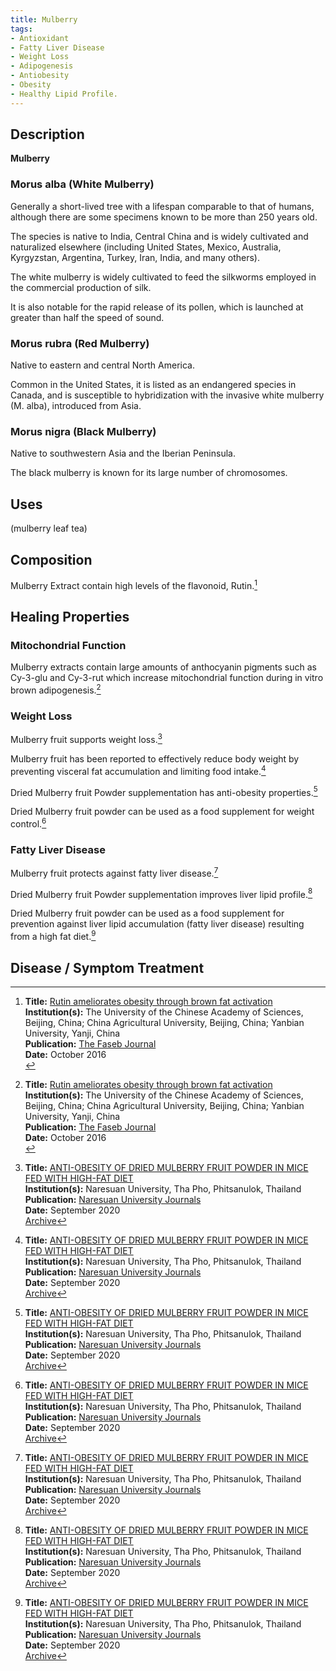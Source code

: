 ```yaml
---
title: Mulberry
tags:
- Antioxidant
- Fatty Liver Disease
- Weight Loss
- Adipogenesis
- Antiobesity
- Obesity
- Healthy Lipid Profile.
---
```

## Description

**Mulberry** 

### Morus alba (White Mulberry)

Generally a short-lived tree with a lifespan comparable to that of humans, although there are some specimens known to be more than 250 years old.

The species is native to India, Central China and is widely cultivated and naturalized elsewhere (including United States, Mexico, Australia, Kyrgyzstan, Argentina, Turkey, Iran, India, and many others).

The white mulberry is widely cultivated to feed the silkworms employed in the commercial production of silk.

It is also notable for the rapid release of its pollen, which is launched at greater than half the speed of sound.

### Morus rubra (Red Mulberry)

Native to eastern and central North America.

Common in the United States, it is listed as an endangered species in Canada, and is susceptible to hybridization with the invasive white mulberry (M. alba), introduced from Asia.

### Morus nigra (Black Mulberry)

Native to southwestern Asia and the Iberian Peninsula.

The black mulberry is known for its large number of chromosomes.

## Uses

(mulberry leaf tea)

## Composition

Mulberry Extract contain high levels of the flavonoid, Rutin.[^1]

## Healing Properties

### Mitochondrial Function

Mulberry extracts contain large amounts of anthocyanin pigments such as Cy-3-glu and Cy-3-rut which increase mitochondrial function during in vitro brown adipogenesis.[^1]

### Weight Loss

Mulberry fruit supports weight loss.[^2]

Mulberry fruit has been reported to effectively reduce body weight by preventing visceral fat accumulation and limiting food intake.[^2]

Dried Mulberry fruit Powder supplementation has anti-obesity properties.[^2]

Dried Mulberry fruit powder can be used as a food supplement for weight control.[^2]

### Fatty Liver Disease

Mulberry fruit protects against fatty liver disease.[^2]

Dried Mulberry fruit Powder supplementation improves liver lipid profile.[^2]

Dried Mulberry fruit powder can be used as a food supplement for prevention against liver lipid accumulation (fatty liver disease) resulting from a high fat diet.[^2]

## Disease / Symptom Treatment

[^1]: **Title:** [Rutin ameliorates obesity through brown fat activation](https://doi.org/10.1096/fj.201600459rr)<br>
**Institution(s):** The University of the Chinese Academy of Sciences, Beijing, China; China Agricultural University, Beijing, China; Yanbian University, Yanji, China<br>
**Publication:** [The Faseb Journal](https://faseb.onlinelibrary.wiley.com/journal/15306860)<br>
**Date:** October 2016<br>

[^2]: **Title:** [ANTI-OBESITY OF DRIED MULBERRY FRUIT POWDER IN MICE FED WITH HIGH-FAT DIET](https://doi.org/10.14456/nujst.2021.15)<br>
**Institution(s):** Naresuan University, Tha Pho, Phitsanulok, Thailand<br>
**Publication:** [Naresuan University Journals](https://www.journal.nu.ac.th/)<br>
**Date:** September 2020<br>
[Archive](mulberry-02-001.pdf)

[^8]: **Title:** [ ]( )<br>
**Institution(s):** <br>
**Publication:** [ ]( )<br>
**Date:** <br>
[Archive](https://ipfs.io/ipfs/)